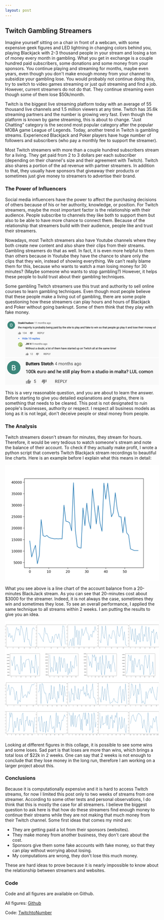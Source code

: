 ```yaml
---
layout: post
---
```

## Twitch Gambling Streamers

Imagine yourself sitting on a chair in front of a webcam, with some expensive geek figures and LED lightning in changing colors behind you, playing Blackjack with 2-3 thousand people in your stream and losing a ton of money every month in gambling. What you get in exchange is a couple hundred paid subscribers, some donations and some money from your sponsors. You continue playing and streaming for months, maybe even years, even though you don't make enough money from your channel to subsidize your gambling lose. You would probably not continue doing this, try to switch to video games streaming or just quit streaming and find a job. However, current streamers do not do that. They continue streaming even though some of them lose $50k/month.

Twitch is the biggest live streaming platform today with an average of 55 thousand live channels and 1.5 million viewers at any time. Twitch has 35.6k streaming partners and the number is growing very fast. Even though the platform is known by game streaming, this is about to change. "Just Chatting" category is the second most popular category after the popular MOBA game League of Legends. Today, another trend in Twitch is gambling streams. Experienced Blackjack and Poker players have huge number of followers and subscribers (who pay a monthly fee to support the streamer). 

Most Twitch streamers with more than a couple hundred subscribers stream for a living. They get paid from 2 to 3 dollars per each subscriber (depending on their channel's size and their agreement with Twitch). Twitch also shares a portion of the ad revenue with partner streamers. In addition to that, they usually have sponsors that giveaway their products or sometimes just give money to streamers to advertise their brand. 

### The Power of Influencers

Social media influencers have the power to affect the purchasing decisions of others because of his or her authority, knowledge, or position. For Twitch streamers, maybe the most important factor is the relationship with their audience. People subscribe to channels they like both to support them but also to be able to have more chance to connect them. Because of the relationship that streamers build with their audience, people like and trust their streamers. 

Nowadays, most Twitch streamers also have Youtube channels where they both create new content and also share their clips from their streams. Gambling streamers do that as well. In fact, it is even more helpful to them than others because in Youtube they have the chance to share only the clips that they win, instead of showing everything. We can't really blame them for this, because who wants to watch a man losing money for 30 minutes? (Maybe someone who wants to stop gambling?) However, it helps these people to build trust about their gambling techniques.

Some gambling Twitch streamers use this trust and authority to sell online courses to learn gambling techniques. Even though most people believe that these people make a living out of gambling, there are some pople questioning how these streamers can play hours and hours of Blackjack and Poker without going bankrupt. Some of them think that they play with fake money.

![A youtube comment thinking they are getting paid from the website](https://raw.githubusercontent.com/datamoj/datamoj.github.io/master/_posts/images/atalaypost1/figure2.png)
![Another youtube comment questioning streamer's winning](https://raw.githubusercontent.com/datamoj/datamoj.github.io/master/_posts/images/atalaypost1/figure3.png)


This is a very reasonable question, and you are about to learn the answer. Before starting to give you detailed explanations and graphs, there is something that needs to be cleared. This post is not designated to ruin people's businesses, authority or respect. I respect all business models as long as it is not legal, don't deceive people or steal money from people.

### The Analysis

Twitch streamers doesn't stream for minutes, they stream for hours. Therefore, it would be very tedious to watch someone's stream and note the balance of their account. To check if they actually make profit, I wrote a python script that converts Twitch Blackjack stream recordings to beautiful line charts. Here is an example before I explain what this means in detail:

![Line chart of a 20 minutes stream record from Twitch](https://raw.githubusercontent.com/datamoj/datamoj.github.io/master/_posts/images/atalaypost1/figure1.png)

What you see above is a line chart of the account balance from a 20-minutes BlackJack stream. As you can see that 20-minutes cost about $3000 for the streamer. Indeed, it is not always the case, sometimes they win and sometimes they lose. To see an overall performance, I applied the same technique to all streams within 2 weeks. I am putting the results to give you an idea. 

![Line chart of 2 weeks of streams from Twitch](https://raw.githubusercontent.com/datamoj/datamoj.github.io/master/_posts/images/atalaypost1/collage.png)

Looking at different figures in this collage, it is possible to see some wins and some loses. Sad part is that loses are more than wins, which brings a total loss of $22k in 2 weeks. One can say that 2 weeks is not enough to conclude that they lose money in the long run, therefore I am working on a larger project about this. 

### Conclusions

Because it is computationally expensive and it is hard to access Twitch streams, for now I limited this post only to two weeks of streams from one streamer. According to some  other tests and personal observations, I do think that this is mostly the case for all streamers. I believe the biggest question to ask here is that how do these streamers find enough money to continue their streams while they are not making that much money from their Twitch channel. Some first ideas that comes my mind are:

- They are getting paid a lot from their sponsors (websites).
- They make money from another business, they don't care about the cost.
- Sponsors give them some fake accounts with fake money, so that they can play without worrying about losing.
- My computations are wrong, they don't lose this much money.

These are hard ideas to prove because it is nearly impossible to know about the relationship between streamers and websites.

### Code

Code and all figures are available on Github.

All figures: [Github](https://github.com/datamoj/datamoj.github.io/tree/master/_posts/images/atalaypost1)

Code: [TwitchtoNumber](https://github.com/kutlay/twitchtonumber)



